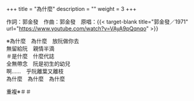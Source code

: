 +++
title = "為什麼"
description = ""
weight = 3
+++

作詞：郭金發　作曲：郭金發　原唱：{{< target-blank title="郭金發／1971" url="https://www.youtube.com/watch?v=VAyA9pQqnqo" >}}

※為什麼　為什麼　放阮做你去  
無留給阮　親情半滴   
＃是什麼　什麼代誌  
全無帶念　阮是初生的幼兒     
啊……　乎阮離葉又離枝   
為什麼　為什麼　為什麼   

重複※＃＃
